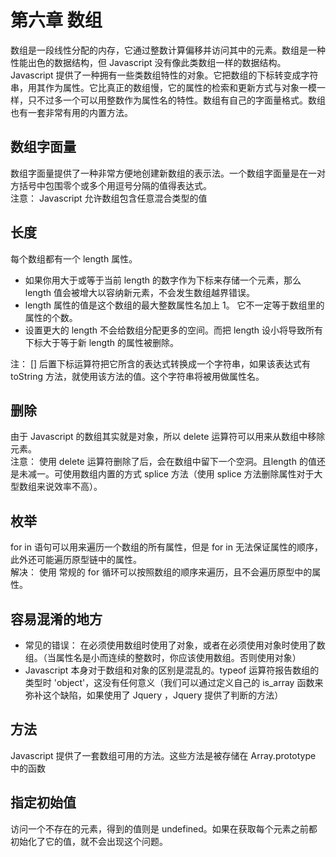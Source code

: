 # 第六章 数组
数组是一段线性分配的内存，它通过整数计算偏移并访问其中的元素。数组是一种性能出色的数据结构，但 Javascript 没有像此类数组一样的数据结构。  
Javascript 提供了一种拥有一些类数组特性的对象。它把数组的下标转变成字符串，用其作为属性。它比真正的数组慢，它的属性的检索和更新方式与对象一模一样，只不过多一个可以用整数作为属性名的特性。数组有自己的字面量格式。数组也有一套非常有用的内置方法。

## 数组字面量
数组字面量提供了一种非常方便地创建新数组的表示法。一个数组字面量是在一对方括号中包围零个或多个用逗号分隔的值得表达式。  
注意： Javascript 允许数组包含任意混合类型的值

## 长度
每个数组都有一个 length 属性。

* 如果你用大于或等于当前 length 的数字作为下标来存储一个元素，那么 length 值会被增大以容纳新元素，不会发生数组越界错误。    
* length 属性的值是这个数组的最大整数属性名加上 1。 它不一定等于数组里的属性的个数。
* 设置更大的 length 不会给数组分配更多的空间。而把 length 设小将导致所有下标大于等于新 length 的属性被删除。

注： [] 后置下标运算符把它所含的表达式转换成一个字符串，如果该表达式有 toString 方法，就使用该方法的值。这个字符串将被用做属性名。

## 删除
由于 Javascript 的数组其实就是对象，所以 delete 运算符可以用来从数组中移除元素。  
注意： 使用 delete 运算符删除了后，会在数组中留下一个空洞。且length 的值还是未减一。可使用数组内置的方式 splice 方法（使用 splice 方法删除属性对于大型数组来说效率不高）。

## 枚举
for in 语句可以用来遍历一个数组的所有属性，但是 for in 无法保证属性的顺序，此外还可能遍历原型链中的属性。  
解决： 使用 常规的 for 循环可以按照数组的顺序来遍历，且不会遍历原型中的属性。

## 容易混淆的地方
* 常见的错误： 在必须使用数组时使用了对象，或者在必须使用对象时使用了数组。（当属性名是小而连续的整数时，你应该使用数组。否则使用对象）
* Javascript 本身对于数组和对象的区别是混乱的。typeof 运算符报告数组的类型时 'object'，这没有任何意义（我们可以通过定义自己的 is_array 函数来弥补这个缺陷，如果使用了 Jquery ，Jquery 提供了判断的方法）

## 方法
Javascript 提供了一套数组可用的方法。这些方法是被存储在 Array.prototype 中的函数

## 指定初始值
访问一个不存在的元素，得到的值则是 undefined。如果在获取每个元素之前都初始化了它的值，就不会出现这个问题。
